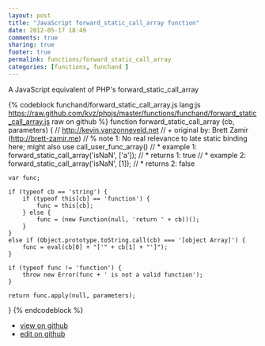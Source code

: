 ```yaml
---
layout: post
title: "JavaScript forward_static_call_array function"
date: 2012-05-17 18:49
comments: true
sharing: true
footer: true
permalink: functions/forward_static_call_array
categories: [functions, funchand ]
---
```

A JavaScript equivalent of PHP's forward_static_call_array
<!-- more -->
{% codeblock funchand/forward_static_call_array.js lang:js https://raw.github.com/kvz/phpjs/master/functions/funchand/forward_static_call_array.js raw on github %}
function forward_static_call_array (cb, parameters) {
    // http://kevin.vanzonneveld.net
    // +   original by: Brett Zamir (http://brett-zamir.me)
    // %          note 1: No real relevance to late static binding here; might also use call_user_func_array()
    // *     example 1: forward_static_call_array('isNaN', ['a']);
    // *     returns 1: true
    // *     example 2: forward_static_call_array('isNaN', [1]);
    // *     returns 2: false

    var func;

    if (typeof cb == 'string') {
        if (typeof this[cb] == 'function') {
            func = this[cb];
        } else {
            func = (new Function(null, 'return ' + cb))();
        }
    }
    else if (Object.prototype.toString.call(cb) === '[object Array]') {
        func = eval(cb[0] + "['" + cb[1] + "']");
    }

    if (typeof func != 'function') {
        throw new Error(func + ' is not a valid function');
    }

    return func.apply(null, parameters);
}
{% endcodeblock %}
<ul>
 <li><a href="https://github.com/kvz/phpjs/blob/master/functions/funchand/forward_static_call_array.js">view on github</a></li>
 <li><a href="https://github.com/kvz/phpjs/edit/master/functions/funchand/forward_static_call_array.js">edit on github</a></li>
</ul>
